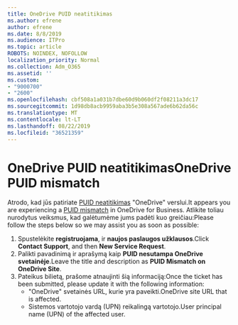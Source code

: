 ```yaml
---
title: OneDrive PUID neatitikimas
ms.author: efrene
author: efrene
ms.date: 8/8/2019
ms.audience: ITPro
ms.topic: article
ROBOTS: NOINDEX, NOFOLLOW
localization_priority: Normal
ms.collection: Adm_O365
ms.assetid: ''
ms.custom:
- "9000700"
- "2600"
ms.openlocfilehash: cbf508a1a031b7dbe60d9b060df2f08211a3dc17
ms.sourcegitcommit: 1d98db8acb9959aba3b5e308a567ade6b62da56c
ms.translationtype: MT
ms.contentlocale: lt-LT
ms.lasthandoff: 08/22/2019
ms.locfileid: "36521359"
---
```

# <a name="onedrive-puid-mismatch"></a><span data-ttu-id="5089a-102">OneDrive PUID neatitikimas</span><span class="sxs-lookup"><span data-stu-id="5089a-102">OneDrive PUID mismatch</span></span>
<span data-ttu-id="5089a-103">Atrodo, kad jūs patiriate [PUID neatitikimas](https://docs.microsoft.com/sharepoint/support/administration/access-denied-or-need-permission-error-sharepoint-online-or-onedrive-for-business#when-accessing-a-onedrive-site) "OneDrive" verslui.</span><span class="sxs-lookup"><span data-stu-id="5089a-103">It appears you are experiencing a [PUID mismatch](https://docs.microsoft.com/sharepoint/support/administration/access-denied-or-need-permission-error-sharepoint-online-or-onedrive-for-business#when-accessing-a-onedrive-site) in OneDrive for Business.</span></span> <span data-ttu-id="5089a-104">Atlikite toliau nurodytus veiksmus, kad galėtumėme jums padėti kuo greičiau:</span><span class="sxs-lookup"><span data-stu-id="5089a-104">Please follow the steps below so we may assist you as soon as possible:</span></span>

1. <span data-ttu-id="5089a-105">Spustelėkite **registruojama**, ir **naujos paslaugos užklausos**.</span><span class="sxs-lookup"><span data-stu-id="5089a-105">Click **Contact Support**, and then **New Service Request**.</span></span>
2. <span data-ttu-id="5089a-106">Palikti pavadinimą ir aprašymą kaip **PUID nesutampa OneDrive svetainėje**.</span><span class="sxs-lookup"><span data-stu-id="5089a-106">Leave the title and description as **PUID Mismatch on OneDrive Site**.</span></span>
3. <span data-ttu-id="5089a-107">Pateikus bilietą, prašome atnaujinti šią informaciją:</span><span class="sxs-lookup"><span data-stu-id="5089a-107">Once the ticket has been submitted, please update it with the following information:</span></span>
    - <span data-ttu-id="5089a-108">"OneDrive" svetainės URL, kurie yra paveikti.</span><span class="sxs-lookup"><span data-stu-id="5089a-108">OneDrive site URL that is affected.</span></span>
    - <span data-ttu-id="5089a-109">Sistemos vartotojo vardą (UPN) reikalingą vartotojo.</span><span class="sxs-lookup"><span data-stu-id="5089a-109">User principal name (UPN) of the affected user.</span></span>



